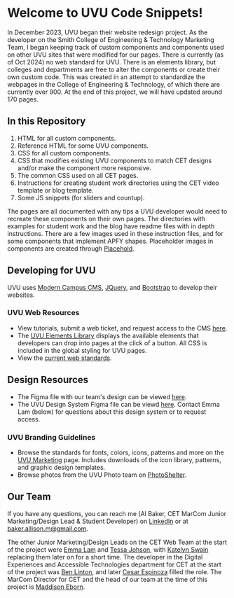 # Welcome to UVU Code Snippets!

In December 2023, UVU began their website redesign project. As the developer on the Smith College of Engineering & Technology Marketing Team, I began keeping track of custom components and components used on other UVU sites that were modified for our pages. There is currently (as of Oct 2024) no web standard for UVU. There is an elements library, but colleges and departments are free to alter the components or create their own custom code. This was created in an attempt to standardize the webpages in the College of Engineering & Technology, of which there are currently over 900. At the end of this project, we will have updated around 170 pages.

## In this Repository

1. HTML for all custom components.
2. Reference HTML for some UVU components.
3. CSS for all custom components.
4. CSS that modifies existing UVU components to match CET designs and/or make the component more responsive.
6. The common CSS used on all CET pages.
7. Instructions for creating student work directories using the CET video template or blog template.
8. Some JS snippets (for sliders and countup).

The pages are all documented with any tips a UVU developer would need to recreate these components on their own pages. The directories with examples for student work and the blog have readme files with in depth instructions. There are a few images used in these instruction files, and for some components that implement APFY shapes. Placeholder images in components are created through [Placehold](https://www.placehold.co/).

## Developing for UVU

UVU uses [Modern Campus CMS](https://moderncampus.com/products/web-content-management.html), [JQuery](https://jquery.com/), and [Bootstrap](https://getbootstrap.com/) to develop their websites.

### UVU Web Resources

- View tutorials, submit a web ticket, and request access to the CMS [here](https://www.uvu.edu/web/).
- The [UVU Elements Library](https://www.uvu.edu/web/elements/index.html) displays the available elements that developers can drop into pages at the click of a button. All CSS is included in the global styling for UVU pages.
- View the [current web standards](https://www.uvu.edu/web/standards/index.html).

## Design Resources

- The Figma file with our team's design can be viewed [here](https://www.figma.com/design/YPPwrvoP3BhovcP3Aw26Sj/CET-Web-Strategy?node-id=3957-5145&t=uD8KNbutgbmjNoQl-1).
- The UVU Design System Figma file can be viewd [here](https://www.figma.com/design/bsAB4aWCBM5w8MMimoOZy6/UVU-Design-System?node-id=179-103&t=vVa4OLSlghMzxhLB-1). Contact Emma Lam (below) for questions about this design system or to request access.

### UVU Branding Guidelines

- Browse the standards for fonts, colors, icons, patterns and more on the [UVU Marketing](https://www.uvu.edu/marketing/create/) page. Includes downloads of the icon library, patterns, and graphic design templates.
- Browse photos from the UVU Photo team on [PhotoShelter](https://uvumarketing.photoshelter.com/index).

## Our Team

If you have any questions, you can reach me (Al Baker, CET MarCom Junior Marketing/Design Lead & Student Developer) on [LinkedIn](https://www.linkedin.com/in/almarieb/) or at [baker.allison.m@gmail.com](mailto:baker.allison.m@gmail.com).

The other Junior Marketing/Design Leads on the CET Web Team at the start of the project were [Emma Lam](https://www.linkedin.com/in/enlam/) and [Tessa Johson](https://www.linkedin.com/in/tessjohnson/), with [Katelyn Swain](https://www.linkedin.com/in/katelyn-swain-247670184/) replacing them later on for a short time. The developer in the Digital Experiences and Accessible Technologies department for CET at the start of the project was [Ben Linton](https://www.linkedin.com/in/ben-linton/), and later [Cesar Espinoza](https://www.linkedin.com/in/cesrr/) filled the role. The MarCom Director for CET and the head of our team at the time of this project is [Maddison Eborn](https://www.linkedin.com/in/maddisoneborn/).
